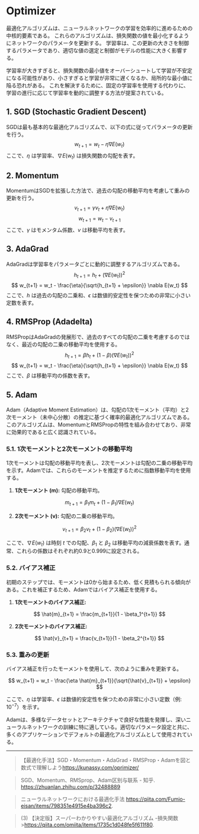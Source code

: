 # Optimizer

最適化アルゴリズムは、ニューラルネットワークの学習を効率的に進めるための中核的要素である。
これらのアルゴリズムは、損失関数の値を最小化するようにネットワークのパラメータを更新する。
学習率は、この更新の大きさを制御するパラメータであり、適切な値の選定と制御がモデルの性能に大きく影響する。

学習率が大きすぎると、損失関数の最小値をオーバーシュートして学習が不安定になる可能性があり、小さすぎると学習が非常に遅くなるか、局所的な最小値に陥る恐れがある。
これを解決するために、固定の学習率を使用する代わりに、学習の進行に応じて学習率を動的に調整する方法が提案されている。

## 1. SGD (Stochastic Gradient Descent)

SGDは最も基本的な最適化アルゴリズムで、以下の式に従ってパラメータの更新を行う。
$$
w_{t+1} = w_t - \eta \nabla E(w_t)
$$
ここで、$\eta$ は学習率、$\nabla E(w_t)$ は損失関数の勾配を表す。

## 2. Momentum

MomentumはSGDを拡張した方法で、過去の勾配の移動平均を考慮して重みの更新を行う。
$$
v_{t+1} = \gamma v_t + \eta \nabla E(w_t)
$$
$$
w_{t+1} = w_t - v_{t+1}
$$
ここで、$\gamma$ はモメンタム係数、$v$ は移動平均を表す。

## 3. AdaGrad

AdaGradは学習率をパラメータごとに動的に調整するアルゴリズムである。
$$
h_{t+1} = h_t + (\nabla E(w_t))^2
$$
$$
w_{t+1} = w_t - \frac{\eta}{\sqrt{h_{t+1} + \epsilon}} \nabla E(w_t)
$$
ここで、$h$ は過去の勾配の二乗和、$\epsilon$ は数値的安定性を保つための非常に小さい定数を表す。

## 4. RMSProp (Adadelta)

RMSPropはAdaGradの発展形で、過去のすべての勾配の二乗を考慮するのではなく、最近の勾配の二乗の移動平均を使用する。
$$
h_{t+1} = \beta h_t + (1-\beta) (\nabla E(w_t))^2
$$
$$
w_{t+1} = w_t - \frac{\eta}{\sqrt{h_{t+1} + \epsilon}} \nabla E(w_t)
$$
ここで、$\beta$ は移動平均の係数を表す。


## 5. Adam 

Adam（Adaptive Moment Estimation）は、勾配の1次モーメント（平均）と2次モーメント（未中心分散）の推定に基づく確率的最適化アルゴリズムである。このアルゴリズムは、MomentumとRMSPropの特性を組み合わせており、非常に効果的であると広く認識されている。

### 5.1.  1次モーメントと2次モーメントの移動平均

1次モーメントは勾配の移動平均を表し、2次モーメントは勾配の二乗の移動平均を示す。Adamでは、これらのモーメントを推定するために指数移動平均を使用する。

1. **1次モーメント (m):** 勾配の移動平均。  
   
$$
m_{t+1} = \beta_1 m_t + (1-\beta_1) \nabla E(w_t)
$$

2. **2次モーメント (v):** 勾配の二乗の移動平均。  

$$
v_{t+1} = \beta_2 v_t + (1-\beta_2) (\nabla E(w_t))^2
$$

ここで、$\nabla E(w_t)$ は時刻 $t$ での勾配、$\beta_1$ と $\beta_2$ は移動平均の減衰係数を表す。通常、これらの係数はそれぞれ約0.9と0.999に設定される。

### 5.2. バイアス補正

初期のステップでは、モーメントは0から始まるため、低く見積もられる傾向がある。これを補正するため、Adamではバイアス補正を使用する。

1. **1次モーメントのバイアス補正:** 

$$
\hat{m}_{t+1} = \frac{m_{t+1}}{1 - \beta_1^{t+1}}
$$

2. **2次モーメントのバイアス補正:** 

$$
\hat{v}_{t+1} = \frac{v_{t+1}}{1 - \beta_2^{t+1}}
$$

### 5.3. 重みの更新

バイアス補正を行ったモーメントを使用して、次のように重みを更新する。

$$
w_{t+1} = w_t - \frac{\eta \hat{m}_{t+1}}{\sqrt{\hat{v}_{t+1}} + \epsilon}
$$

ここで、$\eta$ は学習率、$\epsilon$ は数値的安定性を保つための非常に小さい定数（例: $10^{-7}$）を示す。


Adamは、多様なデータセットとアーキテクチャで良好な性能を発揮し、深いニューラルネットワークの訓練に特に適している。適切なパラメータ設定と共に、多くのアプリケーションでデフォルトの最適化アルゴリズムとして使用されている。


----

>【最適化手法】SGD・Momentum・AdaGrad・RMSProp・Adamを図と数式で理解しよう<https://kunassy.com/oprimizer/>

> SGD、Momentum、RMSprop、Adam区别与联系 - 知乎. <https://zhuanlan.zhihu.com/p/32488889>

> ニューラルネットワークにおける最適化手法 <https://qiita.com/Fumio-eisan/items/798351e4915e4ba396c2>.

>(3) 【決定版】スーパーわかりやすい最適化アルゴリズム -損失関数><https://qiita.com/omiita/items/1735c1d048fe5f611f80>.
